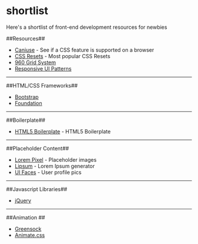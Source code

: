 # shortlist
Here's a shortlist of front-end development resources for newbies


##Resources##


- [Caniuse](http://caniuse.com/) - See if a CSS feature is supported on a browser
- [CSS Resets](http://www.cssreset.com/) - Most popular CSS Resets
- [960 Grid System](http://960.gs/) 
- [Responsive UI Patterns](http://bradfrost.github.io/this-is-responsive/patterns.html)

-----------

##HTML/CSS Frameworks##


- [Bootstrap](http://getbootstrap.com/)
- [Foundation](http://foundation.zurb.com/)


-----------

##Boilerplate##


- [HTML5 Boilerplate](https://html5boilerplate.com/) - HTML5 Boilerplate


---------

##Placeholder Content##

- [Lorem Pixel](http://lorempixel.com/) - Placeholder images
- [Lipsum](http://lipsum.com/) - Lorem Ipsum generator
- [UI Faces](http://uifaces.com/) - User profile pics


------------

##Javascript Libraries##

- [jQuery](http://jquery.com/)

--------------

##Animation ##

- [Greensock](https://greensock.com/)
- [Animate.css](http://daneden.github.io/animate.css/)

